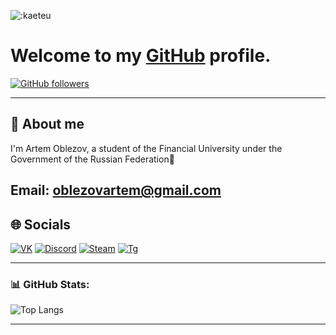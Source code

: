 ![:kaeteu](https://count.getloli.com/get/@:kaeteu?theme=booru-lewd)

# Welcome to my [GitHub](https://github.com) profile.


[![GitHub followers](https://img.shields.io/github/followers/kaeteu?label=Follow&style=social)](https://github.com/kaeteu)

---

## 💬 About me
I'm Artem Oblezov, a student of the Financial University under the Government of the Russian Federation👋 

Email: oblezovartem@gmail.com
---

## 🌐 Socials

[![VK](https://img.shields.io/badge/VK-2CA5E0?style=for-the-badge&logo=vk&logoColor=white)](https://vk.com/kaeteu)
[![Discord](https://img.shields.io/badge/Discord-7289DA?style=for-the-badge&logo=discord&logoColor=white)](xexv)
[![Steam](https://img.shields.io/static/v1?label=&message=steam&color=191919&style=for-the-badge&logo=Steam)](https://steamcommunity.com/id/kaeteu/)
[![Tg](https://img.shields.io/static/v1?label=&message=telegram&color=191919&style=for-the-badge&logo=telegram)](https://t.me/kaeteu)

---

### 📊 GitHub Stats:
![Top Langs](https://github-readme-stats.vercel.app/api/top-langs/?username=yourusername&theme=radical&layout=compact)

---
